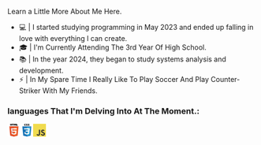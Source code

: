 
Learn a Little More About Me Here.

- 💻 | I started studying programming in May 2023 and ended up falling in love with everything I can create.
- 🎓 | I'm Currently Attending The 3rd Year Of High School.
- 📚 | In the year 2024, they began to study systems analysis and development.
- ⚡ | In My Spare Time I Really Like To Play Soccer And Play Counter-Striker With My Friends.

### languages ​​That I'm Delving Into At The Moment.:

<img align="left" alt="HTML5" width="26px" src="https://raw.githubusercontent.com/github/explore/80688e429a7d4ef2fca1e82350fe8e3517d3494d/topics/html/html.png" />
<img align="left" alt="CSS3" width="26px" src="https://raw.githubusercontent.com/github/explore/80688e429a7d4ef2fca1e82350fe8e3517d3494d/topics/css/css.png" />
<img align="left" alt="JavaScript" width="26px" src="https://raw.githubusercontent.com/github/explore/80688e429a7d4ef2fca1e82350fe8e3517d3494d/topics/javascript/javascript.png" />
